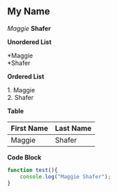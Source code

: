 ## My Name
_Maggie_
__Shafer__

**Unordered List**

\*Maggie \
\*Shafer

**Ordered List**

1\. Maggie \
2\. Shafer

**Table**

First Name | Last Name
----------|----------
Maggie|Shafer


**Code Block**
```javascript
function test(){
    console.log("Maggie Shafer");
}
```
